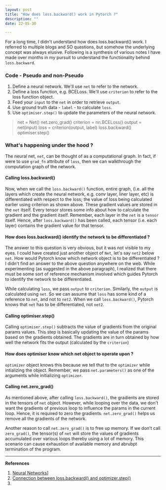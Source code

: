 ```yaml
---
layout: post
title: "How does loss.backward() work in Pytorch ?"
description: ""
date: 22-05-30

---
```


For a long time, I didn't understand how does loss.backward() work. I referred to multiple blogs and SO questions, but somehow the underlying concept was always elusive. Following is a synthesis of various notes I have made over months in my pursuit to understand the functionality behind `loss.backward`.

### Code - Pseudo and non-Pseudo
1. Define a neural network. We'll use `net` to refer to the network.
2. Define a loss function, e.g. BCELoss. We'll use `criterion` to refer to the loss function object.
3. Feed your `input` to the `net` in order to retrieve `output`.
4. Use ground truth data - `label` - to calculate `loss`.
5. Use `optimiser.step()` to update the parameters of the neural network.
> net = Net()
> net.zero_grad()
> criterion = nn.BCELoss()
> output = net(input)
> loss = criterion(output, label)
> loss.backward()
> optimiser.step()

### What's happening under the hood ?
The neural net, `net`, can be thought of as a computational graph. In fact, if were to use `grad_fn` attribute of `loss`, then we can walkthrough the computation graph of the network. 

#### Calling loss.backward()
Now, when we call the `loss.backward()` function, entire graph, (i.e. all the layers which create the neural network, e.g. conv layer, liner layer, etc) is differentiated with respect to the loss; the value of loss being calculated earlier using criterion as shown above. 
These gradient values are stored in the `net` itself. Every tensor stores some info about how to calculate the gradient and the gradient itself. Remember, each layer in the `net` is a `tensor` itself. Hence, after `loss.backward()` has been called, each tensor (i.e. each layer) contains the gradient value for that tensor.

#### How does loss.backward() identify the network to be differentiated ?
The answer to this question is very obvious, but it was not visible to my eyes. I could have created just another object of `Net`, let's say `net2` below `net`.  How would Pytorch know which network object is to be differentiated ?
I didn't find an answer to the above question anywhere on the web. While experimenting (as suggested in the above paragraph), I realized that there must be some sort of reference mechanism involved which guides Pytorch to identify the network to be differentiated.

While calculating `loss`, we pass `output`  to `criterion`. Similarly, the `output` is calculated using `net`. So we can assume that `loss` has some kind of a reference to `net`, and not to `net2`. When we call `loss.backward()`, Pytorch knows that `net` has to be differentiated, not `net2`.

#### Calling optimiser.step()
Calling `optimiser.step()` subtracts the value of gradients from the original params values. This step is basically updating the value of the params based on the gradients obtained. The gradients are in turn obtained by how well the network fits the output (calculated by the `criterion`) 

#### How does optimiser know which net object to operate upon ?
`optimizer` object knows this because we tell that to the `optimizer` while intializing the object. Remember, we pass `net.parameters()` as one of the arguments while initializing `optimizer`. 

#### Calling net.zero_grad()
As mentioned above, after calling `loss.backward()`, the gradients are stored in the tensors of `net` object. However, while looping over the data, we don't want the gradients of previous loop to influence the params in the current loop. Hence, it is required to zero the gradients. `net.zero_grad()` helps us remove all the gradients of the network.

Another reason to call `net.zero_grad()` is to free up memory. If we don't call `zero_grad()`, the tensor(s) of `net` will store the values of gradients accumulated over various loops thereby using a lot of memory. This scenario can cause exhaustion of available memory and abrubpt termination of the program. 

---
**References**
1. [Neural Networks](http://seba1511.net/tutorials/beginner/blitz/neural_networks_tutorial.html#neural-networks "Permalink to this headline")]
2. [Connection between loss.backward() and optimizer.step()](https://stackoverflow.com/questions/53975717/pytorch-connection-between-loss-backward-and-optimizer-step)
3. 